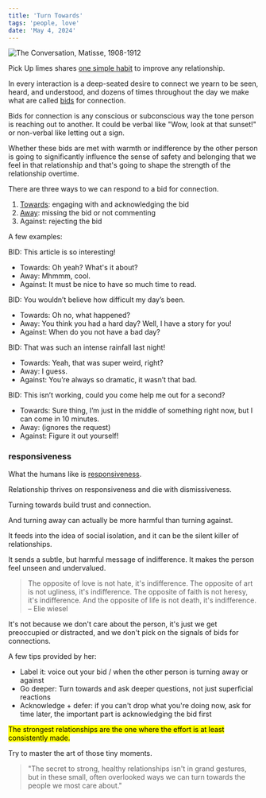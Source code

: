 ```yaml
---
title: 'Turn Towards'
tags: 'people, love'
date: 'May 4, 2024'
---
```


![The Conversation, Matisse, 1908-1912](/images/conversation.jpg)

Pick Up limes shares [one simple habit](https://www.youtube.com/watch?v=WI_9NoMof7s) to improve any relationship.

In every interaction is a deep-seated desire to connect we yearn to be seen, heard, and understood, and dozens of times throughout the day we make what are called [bids](https://www.gottman.com/blog/t-is-for-turning/) for connection.

Bids for connection is any conscious or subconscious way the tone person is reaching out to another. It could be verbal like "Wow, look at that sunset!" or non-verbal like letting out a sign.

Whether these bids are met with warmth or indifference by the other person is going to significantly influence the sense of safety and belonging that we feel in that relationship and that's going to shape the strength of the relationship overtime.

There are three ways to we can respond to a bid for connection.

1. [Towards](https://www.gottman.com/blog/a-deeper-look-into-turning-towards-your-partner/): engaging with and acknowledging the bid
2. [Away](https://www.gottman.com/blog/a-deeper-look-into-turning-away-from-your-partner/): missing the bid or not commenting
3. Against: rejecting the bid

A few examples:

BID: This article is so interesting!

- Towards: Oh yeah? What's it about?
- Away: Mhmmm, cool.
- Against: It must be nice to have so much time to read.

BID: You wouldn’t believe how difficult my day’s been.

- Towards: Oh no, what happened?
- Away: You think you had a hard day? Well, I have a story for you!
- Against: When do you not have a bad day?

BID: That was such an intense rainfall last night!

- Towards: Yeah, that was super weird, right?
- Away: I guess.
- Against: You’re always so dramatic, it wasn’t that bad.

BID: This isn’t working, could you come help me out for a second?

- Towards: Sure thing, I’m just in the middle of something right now, but I can come in 10 minutes.
- Away: (ignores the request)
- Against: Figure it out yourself!

### responsiveness

What the humans like is [responsiveness](https://sashachapin.substack.com/p/what-the-humans-like-is-responsiveness).

Relationship thrives on responsiveness and die with dismissiveness.

Turning towards build trust and connection.

And turning away can actually be more harmful than turning against.

It feeds into the idea of social isolation, and it can be the silent killer of relationships.

It sends a subtle, but harmful message of indifference. It makes the person feel unseen and undervalued.

> The opposite of love is not hate, it's indifference. The opposite of art is not ugliness, it's indifference. The opposite of faith is not heresy, it's indifference. And the opposite of life is not death, it's indifference.
> – Elie wiesel

It's not because we don't care about the person, it's just we get preoccupied or distracted, and we don't pick on the signals of bids for connections.

A few tips provided by her:

- Label it: voice out your bid / when the other person is turning away or against
- Go deeper: Turn towards and ask deeper questions, not just superficial reactions
- Acknowledge + defer: if you can't drop what you're doing now, ask for time later, the important part is acknowledging the bid first

<mark>The strongest relationships are the one where the effort is at least consistently made.</mark>

Try to master the art of those tiny moments.

> "The secret to strong, healthy relationships isn't in grand gestures, but in these small, often overlooked ways we can turn towards the people we most care about."
